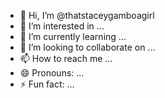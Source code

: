 - 👋 Hi, I’m @thatstaceygamboagirl
- 👀 I’m interested in ...
- 🌱 I’m currently learning ...
- 💞️ I’m looking to collaborate on ...
- 📫 How to reach me ...
- 😄 Pronouns: ...
- ⚡ Fun fact: ...

<!---
thatstaceygamboagirl/thatstaceygamboagirl is a ✨ special ✨ repository because its `README.md` (this file) appears on your GitHub profile.
You can click the Preview link to take a look at your changes.
--->
